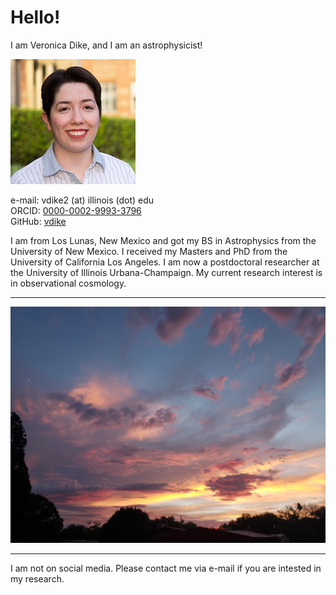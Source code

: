 # Hello!
I am Veronica Dike, and I am an astrophysicist!

![smallbright](smallbright.jpg)

e-mail: vdike2 (at) illinois (dot) edu  
ORCID: [0000-0002-9993-3796](https://orcid.org/0000-0002-9993-3796)  
GitHub: [vdike](https://github.com/vdike)

I am from Los Lunas, New Mexico and got my BS in Astrophysics from the University of New Mexico. I received my Masters and PhD from the University of California Los Angeles. I am now a postdoctoral researcher at the University of Illinois Urbana-Champaign. My current research interest is in observational cosmology. 

---

![llsunset](20220802_201457.jpg)

---

I am not on social media. Please contact me via e-mail if you are intested in my research.

